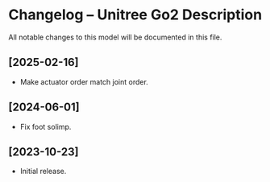 # Changelog – Unitree Go2 Description

All notable changes to this model will be documented in this file.

## [2025-02-16]
- Make actuator order match joint order.

## [2024-06-01]
- Fix foot solimp.

## [2023-10-23]
- Initial release.
